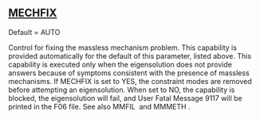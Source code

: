## [MECHFIX](https://help.hexagonmi.com/bundle/MSC_Nastran_2022.4/page/Nastran_Combined_Book/qrg/parameters/TOC.MECHFIX.xhtml)

Default = AUTO

Control for fixing the massless mechanism problem. This capability is provided automatically for the default of this parameter, listed above. This capability is executed only when the eigensolution does not provide answers because of symptoms consistent with the presence of massless mechanisms. If MECHFIX is set to YES, the constraint modes are removed before attempting an eigensolution. When set to NO, the capability is blocked, the eigensolution will fail, and User Fatal Message 9117 will be printed in the F06 file. See also  MMFIL  and  MMMETH .

